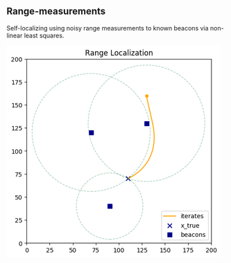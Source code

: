 ## Range-measurements

Self-localizing using noisy range measurements to known beacons via
non-linear least squares.

![Beacon](/images/beacon.png)
